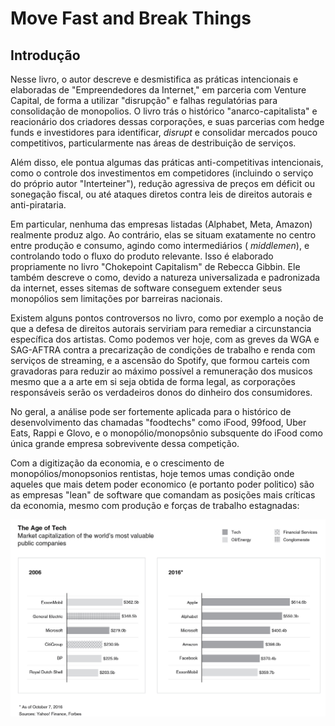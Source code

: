 # Move Fast and Break Things

## Introdução

Nesse livro, o autor descreve e desmistifica as práticas intencionais e elaboradas de "Empreendedores da Internet," em parceria com Venture Capital, de forma a utilizar "disrupção" e falhas regulatórias para consolidação de monopolios. O livro trás o histórico "anarco-capitalista" e reacionário dos criadores dessas corporações, e suas parcerias com hedge funds e investidores para identificar, *disrupt* e consolidar mercados pouco competitivos, particularmente nas áreas de
destribuição de serviços. 


Além disso, ele pontua algumas das práticas anti-competitivas intencionais, como o controle dos investimentos em competidores (incluindo o serviço do próprio autor "Interteiner"), redução agressiva de preços em déficit ou sonegação fiscal, ou até ataques diretos contra leis de direitos autorais e anti-pirataria.


Em particular, nenhuma das empresas listadas (Alphabet, Meta, Amazon) realmente produz algo. Ao contrário, elas se situam exatamente no centro entre produção e consumo, agindo como intermediários ( *middlemen*), e controlando todo o fluxo do produto relevante. Isso é elaborado propriamente no livro "Chokepoint Capitalism" de Rebecca Gibbin. Ele também descreve o como, devido a natureza universalizada e padronizada da internet, esses sitemas de software conseguem extender seus monopólios sem limitações por barreiras nacionais.


Existem alguns pontos controversos no livro, como por exemplo a noção de que a defesa de direitos autorais serviriam para remediar a circunstancia específica dos artistas. Como podemos ver hoje, com as greves da WGA e SAG-AFTRA contra a precarização de condições de trabalho e renda com serviços de streaming, e a ascensão do Spotify, que formou carteis com gravadoras para reduzir ao máximo possível a remuneração dos musicos mesmo que a a arte em si seja obtida de forma legal, as
corporações responsáveis serão os verdadeiros donos do dinheiro dos consumidores.


No geral, a análise pode ser fortemente aplicada para o histórico de desenvolvimento das chamadas "foodtechs" como iFood, 99food, Uber Eats, Rappi e Glovo, e o monopólio/monopsônio subsquente do iFood como única grande empresa sobrevivente dessa competição.

Com a digitização da economia, e o crescimento de monopólios/monopsonios rentistas, hoje temos umas condição onde aqueles que mais detem poder economico (e portanto poder politico) são as empresas "lean" de software que comandam as posições mais críticas da economia, mesmo com produção e forças de trabalho estagnadas:

![Top 6 empresas](imagens/top6companies.png)
